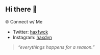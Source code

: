 Hi there 👋
---
🌐 Connect w/ Me

- Twitter: [haxfwck](https://x.com/haxfwck)
- Instagram: [haxdyn](https://www.instagram.com/haxdyn/)

> _“everythings happens for a reason.”_
